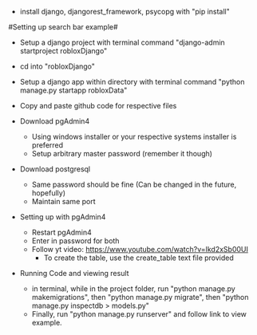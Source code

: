 * install django, djangorest_framework, psycopg with "pip install"

#Setting up search bar example#
* Setup a django project with terminal command "django-admin startproject robloxDjango"
* cd into "robloxDjango"
* Setup a django app within directory with terminal command "python manage.py startapp robloxData"
* Copy and paste github code for respective files 

* Download pgAdmin4
	- Using windows installer or your respective systems installer is preferred
	- Setup arbitrary master password (remember it though)

* Download postgresql
	- Same password should be fine (Can be changed in the future, hopefully)
	- Maintain same port

* Setting up with pgAdmin4
	- Restart pgAdmin4
	- Enter in password for both
	- Follow yt video: https://www.youtube.com/watch?v=Ikd2xSb00UI
		- To create the table, use the create_table text file provided

* Running Code and viewing result
	- in terminal, while in the project folder, run "python manage.py makemigrations", then "python manage.py migrate", then "python manage.py inspectdb > models.py"
	- Finally, run "python manage.py runserver" and follow link to view example.
